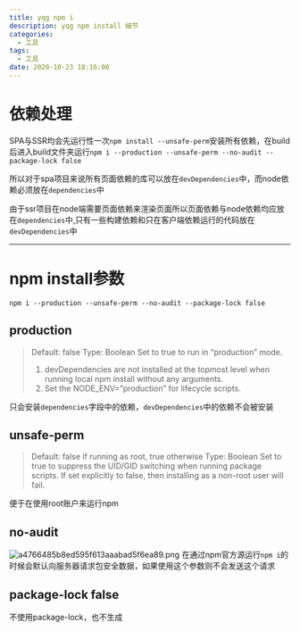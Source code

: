 ```yaml
---
title: yqg npm i
description: yqg npm install 细节
categories:
  - 工具
tags:
  - 工具
date: 2020-10-23 18:16:00
---
```

# 依赖处理
SPA与SSR均会先运行性一次`npm install --unsafe-perm`安装所有依赖，在build后进入build文件夹运行`npm i --production --unsafe-perm --no-audit --package-lock false`

所以对于spa项目来说所有页面依赖的库可以放在`devDependencies`中，而node依赖必须放在`dependencies`中

由于ssr项目在node端需要页面依赖来渲染页面所以页面依赖与node依赖均应放在`dependencies`中,只有一些构建依赖和只在客户端依赖运行的代码放在`devDependencies`中

---

# npm install参数
`npm i --production --unsafe-perm --no-audit --package-lock false`
## production
> Default: false
Type: Boolean
Set to true to run in “production” mode.
> 1. devDependencies are not installed at the topmost level when running local npm install without any arguments.
> 2. Set the NODE_ENV=”production” for lifecycle scripts.

只会安装`dependencies`字段中的依赖，`devDependencies`中的依赖不会被安装

## unsafe-perm
> Default: false if running as root, true otherwise
Type: Boolean
Set to true to suppress the UID/GID switching when running package scripts. If set explicitly to false, then installing as a non-root user will fail.

便于在使用root账户来运行npm

## no-audit
![a4766485b8ed595f613aaabad5f6ea89.png](/images/npm-install.png)
在通过npm官方源运行`npm i`的时候会默认向服务器请求包安全数据，如果使用这个参数则不会发送这个请求

## package-lock false
不使用package-lock，也不生成

